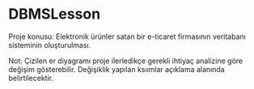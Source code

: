 # DBMSLesson


Proje konusu: Elektronik ürünler satan bir e-ticaret firmasının veritabanı sisteminin oluşturulması.

Not: Çizilen er diyagramı proje ilerledikçe gerekli ihtiyaç analizine göre değişim gösterebilir. Değişiklik yapılan ksıımlar açıklama alanında belirtilecektir.  
